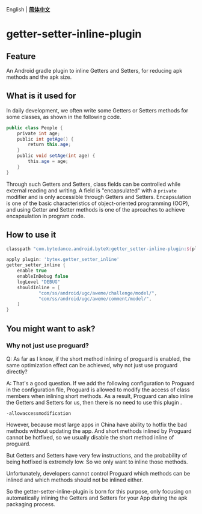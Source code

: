 English | **[简体中文](README-zh.md)**

# getter-setter-inline-plugin

## Feature

An Android gradle plugin to inline Getters and Setters, for reducing apk methods and the apk size.

## What is it used for

In daily development, we often write some Getters or Setters methods for some classes, as shown in the following code.

```java
public class People {
    private int age;
    public int getAge() {
        return this.age;
    }
    public void setAge(int age) {
        this.age = age;
    }
}
```

Through such Getters and Setters, class fields can be controlled while external reading and writing. A field is "encapsulated" with a `private` modifier and is only accessible through Getters and Setters. Encapsulation is one of the basic characteristics of object-oriented programming (OOP), and using Getter and Setter methods is one of the aproaches to achieve encapsulation in program code.



## How to use it

```groovy
classpath "com.bytedance.android.byteX:getter_setter-inline-plugin:${plugin_version}"
```



```groovy
apply plugin: 'bytex.getter_setter_inline'
getter_setter_inline {
    enable true
    enableInDebug false
    logLevel "DEBUG"
    shouldInline = [
            "com/ss/android/ugc/aweme/challenge/model/",
            "com/ss/android/ugc/aweme/comment/model/",
    ]
}
```



## You might want to ask?

### Why not just use proguard?

Q: As far as I know, if the short method inlining of proguard is enabled, the same optimization effect can be achieved, why not just use proguard directly?

A: That's a good question. If we add the following configuration to Proguard in the configuration file, Proguard is allowed  to modify the access of class members when inlining short methods. As a result,  Proguard can also inline the Getters and Setters for us, then there is no need to use this plugin .

```
-allowaccessmodification
```



However, because most large apps in China have ability to hotfix the bad methods without updating the app. And short methods inlined by Proguard cannot be hotfixed, so we usually disable the short method inline of proguard.

But Getters and Setters have very few instructions, and the probability of being hotfixed is extremely low. So we only want to inline those methods.

Unfortunately, developers cannot control Proguard which methods can be inlined and which methods should not be inlined either.

So the getter-setter-inline-plugin is born for this purpose, only focusing on automatically inlining the Getters and Setters for your App during the apk packaging process.